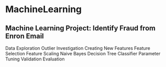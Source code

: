 # MachineLearning
## Machine Learning Project: Identify Fraud from Enron Email
Data Exploration
Outlier Investigation
Creating New Features
Feature Selection
Feature Scaling
Naive Bayes
Decision Tree Classifier
Parameter Tuning
Validation
Evaluation
